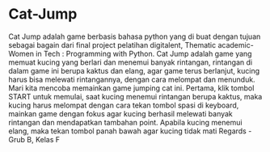 # Cat-Jump
Cat Jump adalah game berbasis bahasa python yang di buat dengan tujuan sebagai bagain dari final project pelatihan digitalent, Thematic academic- Women in Tech : Programming with Python. Cat Jump adalah game yang memuat kucing yang berlari dan menemui banyak rintangan, rintangan di dalam game ini berupa kaktus dan elang, agar game terus berlanjut, kucing harus bisa melewati rintangannya, dengan cara melompat dan menunduk.
Mari kita mencoba memainkan game jumping cat ini. Pertama, klik tombol START untuk memulai, saat kucing menemui rintangan berupa kaktus, maka kucing harus melompat dengan cara tekan tombol spasi di keyboard, mainkan game dengan fokus agar kucing berhasil melewati banyak rintangan dan mendapatkan tambahan point. Apabila kucing menemui elang, maka tekan tombol panah bawah agar kucing tidak mati
Regards - Grub B, Kelas F

